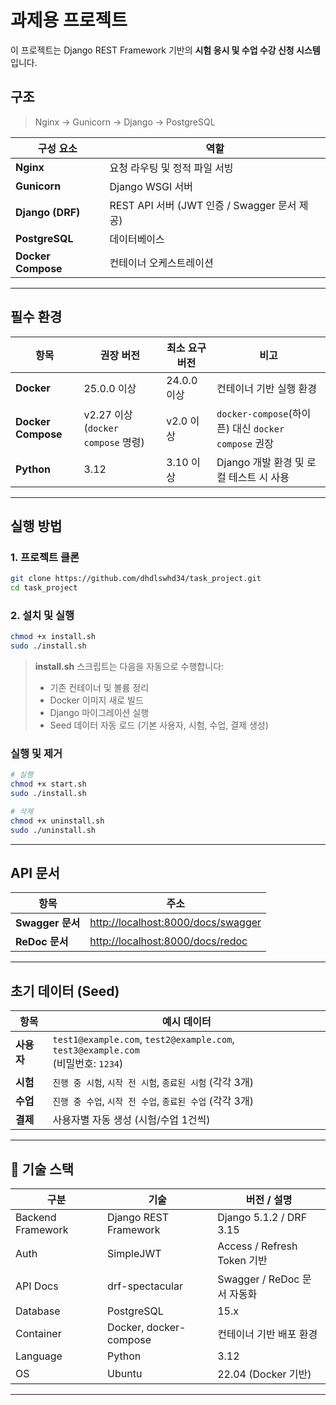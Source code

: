 # 과제용 프로젝트

이 프로젝트는 Django REST Framework 기반의 **시험 응시 및 수업 수강 신청 시스템** 입니다.


## 구조
  
> Nginx → Gunicorn → Django → PostgreSQL

| 구성 요소 | 역할 |
|------------|------|
| **Nginx** | 요청 라우팅 및 정적 파일 서빙 |
| **Gunicorn** | Django WSGI 서버 |
| **Django (DRF)** | REST API 서버 (JWT 인증 / Swagger 문서 제공) |
| **PostgreSQL** | 데이터베이스 |
| **Docker Compose** | 컨테이너 오케스트레이션 |

---

## 필수 환경
| 항목                    | 권장 버전                          | 최소 요구 버전  | 비고                                           |
| --------------------- | ------------------------------ | --------- | -------------------------------------------- |
| **Docker**         | 25.0.0 이상                      | 24.0.0 이상 | 컨테이너 기반 실행 환경                                |
| **Docker Compose** | v2.27 이상 (`docker compose` 명령) | v2.0 이상   | `docker-compose`(하이픈) 대신 `docker compose` 권장 |
| **Python**         | 3.12                           | 3.10 이상   | Django 개발 환경 및 로컬 테스트 시 사용                   |

---

## 실행 방법

### 1. 프로젝트 클론

```bash
git clone https://github.com/dhdlswhd34/task_project.git
cd task_project
```

### 2. 설치 및 실행

```bash
chmod +x install.sh
sudo ./install.sh
```

> **install.sh** 스크립트는 다음을 자동으로 수행합니다:
> - 기존 컨테이너 및 볼륨 정리  
> - Docker 이미지 새로 빌드  
> - Django 마이그레이션 실행  
> - Seed 데이터 자동 로드 (기본 사용자, 시험, 수업, 결제 생성)

### 실행 및 제거
```bash
# 실행
chmod +x start.sh
sudo ./install.sh

# 삭제
chmod +x uninstall.sh
sudo ./uninstall.sh
```

---

## API 문서
| 항목 | 주소 |
|------|------|
| **Swagger 문서** | [http://localhost:8000/docs/swagger](http://localhost:8000/docs/swagger) |
| **ReDoc 문서** | [http://localhost:8000/docs/redoc](http://localhost:8000/docs/redoc) |

---

## 초기 데이터 (Seed)

| 항목 | 예시 데이터 |
|------|--------------|
| **사용자** | `test1@example.com`, `test2@example.com`, `test3@example.com` <br> (비밀번호: `1234`) |
| **시험** | `진행 중 시험`, `시작 전 시험`, `종료된 시험` (각각 3개) |
| **수업** | `진행 중 수업`, `시작 전 수업`, `종료된 수업` (각각 3개) |
| **결제** | 사용자별 자동 생성 (시험/수업 1건씩) |

---


## 🧰 기술 스택

| 구분 | 기술 | 버전 / 설명 |
|------|------|--------------|
| Backend Framework | Django REST Framework | Django 5.1.2 / DRF 3.15 |
| Auth | SimpleJWT | Access / Refresh Token 기반 |
| API Docs | drf-spectacular | Swagger / ReDoc 문서 자동화 |
| Database | PostgreSQL | 15.x |
| Container | Docker, docker-compose | 컨테이너 기반 배포 환경 |
| Language | Python | 3.12 |
| OS | Ubuntu | 22.04 (Docker 기반) |

---
